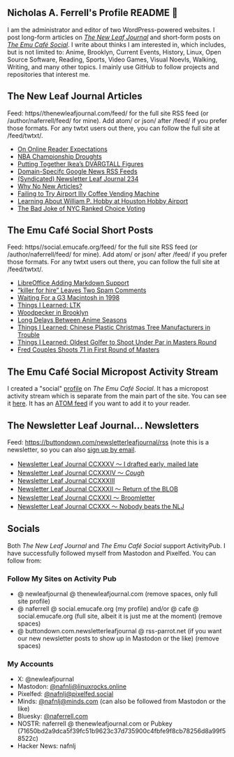 ## Nicholas A. Ferrell's Profile README 👋

I am the administrator and editor of two WordPress-powered websites. I post long-form articles on [*The New Leaf Journal*](https://thenewleafjournal.com/) and short-form posts on [*The Emu Café Social*](https://social.emucafe.org/). I write about thinks I am interested in, which includes, but is not limited to: Anime, Brooklyn, Current Events, History, Linux, Open Source Software, Reading, Sports, Video Games, Visual Noevls, Walking, Writing, and many other topics. I mainly use GitHub to follow projects and repositories that interest me.

## The New Leaf Journal Articles

Feed: https//thenewleafjournal.com/feed/ for the full site RSS feed (or /author/naferrell/feed/ for mine). Add atom/ or json/ after /feed/ if you prefer those formats. For any twtxt users out there, you can follow the full site at /feed/twtxt/.

<!-- BLOG-POST-LIST:START -->
- [On Online Reader Expectations](https://thenewleafjournal.com/on-online-reader-expectations/)
- [NBA Championship Droughts](https://thenewleafjournal.com/nba-championship-droughts/)
- [Putting Together Ikea’s DVÄRGTALL Figures](https://thenewleafjournal.com/putting-together-ikeas-dvargtall-figures/)
- [Domain-Specifc Google News RSS Feeds](https://thenewleafjournal.com/domain-specifc-google-news-rss-feeds/)
- [&lpar;Syndicated&rpar; Newsletter Leaf Journal 234](https://thenewleafjournal.com/syndicated-newsletter-leaf-journal-234/)
- [Why No New Articles?](https://thenewleafjournal.com/why-no-new-articles/)
- [Failing to Try Airport Illy Coffee Vending Machine](https://thenewleafjournal.com/failing-to-try-airport-illy-coffee-vending-machine/)
- [Learning About William P. Hobby at Houston Hobby Airport](https://thenewleafjournal.com/learning-about-william-p-hobby-at-houston-hobby-airport/)
- [The Bad Joke of NYC Ranked Choice Voting](https://thenewleafjournal.com/the-bad-joke-of-nyc-ranked-choice-voting/)
<!-- BLOG-POST-LIST:END -->

## The Emu Café Social Short Posts

Feed: https//social.emucafe.org/feed/ for the full site RSS feed (or /author/naferrell/feed/ for mine). Add atom/ or json/ after /feed/ if you prefer those formats. For any twtxt users out there, you can follow the full site at /feed/twtxt/.

<!-- ECS-POST-LIST:START -->
- [LibreOffice Adding Markdown Support](https://social.emucafe.org/naferrell/libreoffice-markdown-support-07-07-25/)
- [“killer for hire” Leaves Two Spam Comments](https://social.emucafe.org/naferrell/killer-for-hire-spam-comments-2025-05-03/)
- [Waiting For a G3 Macintosh in 1998](https://social.emucafe.org/naferrell/waiting-for-a-g3-macintosh-2024-04-30/)
- [Things I Learned: LTK](https://social.emucafe.org/naferrell/learning-about-ltk-2025-04-28/)
- [Woodpecker in Brooklyn](https://social.emucafe.org/naferrell/woodpecker-in-brooklyn-04-22-2025/)
- [Long Delays Between Anime Seasons](https://social.emucafe.org/naferrell/anime-delay-between-seasons/)
- [Things I Learned: Chinese Plastic Christmas Tree Manufacturers in Trouble](https://social.emucafe.org/naferrell/chinese-christmas-tree-tariffs-2025-04-11/)
- [Things I Learned: Oldest Golfer to Shoot Under Par in Masters Round](https://social.emucafe.org/naferrell/2025-04-10-couples-watson-masters/)
- [Fred Couples Shoots 71 in First Round of Masters](https://social.emucafe.org/naferrell/2025-04-10-couples-masters-71/)
<!-- ECS-POST-LIST:END -->

## The Emu Café Social Micropost Activity Stream

I created a "social" [profile](https://social.emucafe.org/patrons/naferrell/profile/) on *The Emu Café Social*. It has a micropost activity stream which is separate from the main part of the site. You can see it [here](https://social.emucafe.org/patrons/naferrell/). It has an [ATOM feed](https://social.emucafe.org/patrons/naferrell/activity/feed/atom/) if you want to add it to your reader.

## The Newsletter Leaf Journal... Newsletters

Feed: https://buttondown.com/newsletterleafjournal/rss (note this is a newsletter, so you can also [sign up by email](https://buttondown.com/newsletterleafjournal#subscribe-form).

<!-- NLLJ-POST-LIST:START -->
- [Newsletter Leaf Journal CCXXXV 〜 I drafted early, mailed late](https://buttondown.com/newsletterleafjournal/archive/235/)
- [Newsletter Leaf Journal CCXXXIV 〜 *Cough*](https://buttondown.com/newsletterleafjournal/archive/234/)
- [Newsletter Leaf Journal CCXXXIII](https://buttondown.com/newsletterleafjournal/archive/233/)
- [Newsletter Leaf Journal CCXXXII 〜 Return of the BLOB](https://buttondown.com/newsletterleafjournal/archive/232/)
- [Newsletter Leaf Journal CCXXXI 〜 Broomletter](https://buttondown.com/newsletterleafjournal/archive/231/)
- [Newsletter Leaf Journal CCXXX 〜 Nobody beats the NLJ](https://buttondown.com/newsletterleafjournal/archive/230/)
<!-- NLLJ-POST-LIST:END -->

## Socials

Both *The New Leaf Journal* and *The Emu Café Social* support ActivityPub. I have successfully followed myself from Mastodon and Pixelfed. You can follow from:

### Follow My Sites on Activity Pub

* @ newleafjournal @ thenewleafjournal.com (remove spaces, only full site profile)
* @ naferrell @ social.emucafe.org (my profile) and/or @ cafe @ social.emucafe.org (full site, albeit it is just me at the moment) (remove spaces)
* @ buttondown.com.newsletterleafjournal @ rss-parrot.net (if you want our new newsletter posts to show up in Mastodon or the like) (remove spaces)

### My Accounts

* X: @newleafjournal
* Mastodon: [@nafnlj@linuxrocks.online](https://linuxrocks.online/@nafnlj)
* Pixelfed: [@nafnlj@pixelfed.social](https://pixelfed.social/nafnlj)
* Minds: [@nafnlj@minds.com](https://www.minds.com/nafnlj/) (can also be followed from Mastodon or the like)
* Bluesky: [@naferrell.com](https://bsky.app/profile/naferrell.com)
* NOSTR: naferrell @ thenewleafjournal.com or Pubkey (71650bd2a9dca5f39fc51b9623c37d735900c4fbfe9f8cb78256d8a99f58522c)
* Hacker News: nafnlj 



<!--
**nafnlj/nafnlj** is a ✨ _special_ ✨ repository because its `README.md` (this file) appears on your GitHub profile.

Here are some ideas to get you started:

- 🔭 I’m currently working on ...
- 🌱 I’m currently learning ...
- 👯 I’m looking to collaborate on ...
- 🤔 I’m looking for help with ...
- 💬 Ask me about ...
- 📫 How to reach me: ...
- 😄 Pronouns: ...
- ⚡ Fun fact: ...
-->
